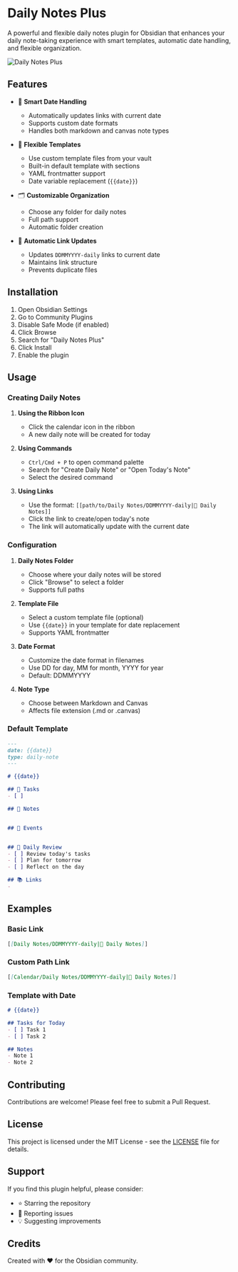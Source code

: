 # Daily Notes Plus

A powerful and flexible daily notes plugin for Obsidian that enhances your daily note-taking experience with smart templates, automatic date handling, and flexible organization.

![Daily Notes Plus](screenshots/daily-notes-plus.png)

## Features

- 📅 **Smart Date Handling**
  - Automatically updates links with current date
  - Supports custom date formats
  - Handles both markdown and canvas note types

- 📝 **Flexible Templates**
  - Use custom template files from your vault
  - Built-in default template with sections
  - YAML frontmatter support
  - Date variable replacement (`{{date}}`)

- 🗂️ **Customizable Organization**
  - Choose any folder for daily notes
  - Full path support
  - Automatic folder creation

- 🔄 **Automatic Link Updates**
  - Updates `DDMMYYYY-daily` links to current date
  - Maintains link structure
  - Prevents duplicate files

## Installation

1. Open Obsidian Settings
2. Go to Community Plugins
3. Disable Safe Mode (if enabled)
4. Click Browse
5. Search for "Daily Notes Plus"
6. Click Install
7. Enable the plugin

## Usage

### Creating Daily Notes

1. **Using the Ribbon Icon**
   - Click the calendar icon in the ribbon
   - A new daily note will be created for today

2. **Using Commands**
   - `Ctrl/Cmd + P` to open command palette
   - Search for "Create Daily Note" or "Open Today's Note"
   - Select the desired command

3. **Using Links**
   - Use the format: `[[path/to/Daily Notes/DDMMYYYY-daily|📅 Daily Notes]]`
   - Click the link to create/open today's note
   - The link will automatically update with the current date

### Configuration

1. **Daily Notes Folder**
   - Choose where your daily notes will be stored
   - Click "Browse" to select a folder
   - Supports full paths

2. **Template File**
   - Select a custom template file (optional)
   - Use `{{date}}` in your template for date replacement
   - Supports YAML frontmatter

3. **Date Format**
   - Customize the date format in filenames
   - Use DD for day, MM for month, YYYY for year
   - Default: DDMMYYYY

4. **Note Type**
   - Choose between Markdown and Canvas
   - Affects file extension (.md or .canvas)

### Default Template

```markdown
---
date: {{date}}
type: daily-note
---

# {{date}}

## 🎯 Tasks
- [ ] 

## 📝 Notes


## 📅 Events


## 🔄 Daily Review
- [ ] Review today's tasks
- [ ] Plan for tomorrow
- [ ] Reflect on the day

## 📚 Links
- 
```

## Examples

### Basic Link
```markdown
[[Daily Notes/DDMMYYYY-daily|📅 Daily Notes]]
```

### Custom Path Link
```markdown
[[Calendar/Daily Notes/DDMMYYYY-daily|📅 Daily Notes]]
```

### Template with Date
```markdown
# {{date}}

## Tasks for Today
- [ ] Task 1
- [ ] Task 2

## Notes
- Note 1
- Note 2
```

## Contributing

Contributions are welcome! Please feel free to submit a Pull Request.

## License

This project is licensed under the MIT License - see the [LICENSE](LICENSE) file for details.

## Support

If you find this plugin helpful, please consider:
- ⭐ Starring the repository
- 🐛 Reporting issues
- 💡 Suggesting improvements

## Credits

Created with ❤️ for the Obsidian community.